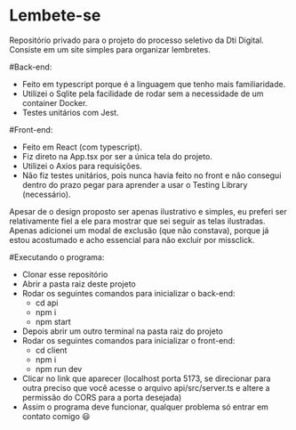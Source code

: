# Lembete-se
Repositório privado para o projeto do processo seletivo da Dti Digital.
Consiste em um site simples para organizar lembretes.

#Back-end: 
- Feito em typescript porque é a linguagem que tenho mais familiaridade.
- Utilizei o Sqlite pela facilidade de rodar sem a necessidade de um container Docker.
- Testes unitários com Jest.
  
#Front-end:
- Feito em React (com typescript).
- Fiz direto na App.tsx por ser a única tela do projeto.
- Utilizei o Axios para requisições.
- Não fiz testes unitários, pois nunca havia feito no front e não consegui dentro do prazo pegar para aprender a usar o Testing Library (necessário).

Apesar de o design proposto ser apenas ilustrativo e simples, eu preferi ser relativamente fiel a ele para mostrar que sei seguir as telas ilustradas. Apenas adicionei um modal de exclusão (que não constava), porque já estou acostumado e acho essencial para não excluir por missclick.

#Executando o programa:
- Clonar esse repositório
- Abrir a pasta raiz deste projeto
- Rodar os seguintes comandos para inicializar o back-end:
  - cd api
  - npm i
  - npm start
- Depois abrir um outro terminal na pasta raiz do projeto
- Rodar os seguintes comandos para inicializar o front-end:
  - cd client
  - npm i
  - npm run dev
- Clicar no link que aparecer (localhost porta 5173, se direcionar para outra preciso que você acesse o arquivo api/src/server.ts e altere a permissão do CORS para a porta desejada)
- Assim o programa deve funcionar, qualquer problema só entrar em contato comigo 😃
